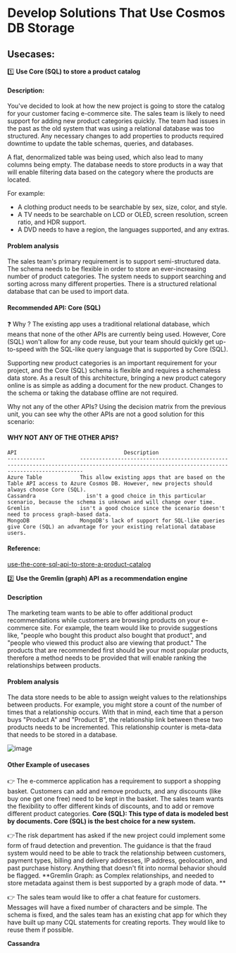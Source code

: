 # Develop Solutions That Use Cosmos DB Storage 

## Usecases:
1️⃣ **Use Core (SQL) to store a product catalog**

#### Description:
You've decided to look at how the new project is going to store the catalog for your customer facing e-commerce site. The sales team is likely to need support for adding new product categories quickly. The team had issues in the past as the old system that was using a relational database was too structured. Any necessary changes to add properties to products required downtime to update the table schemas, queries, and databases.

A flat, denormalized table was being used, which also lead to many columns being empty. The database needs to store products in a way that will enable filtering data based on the category where the products are located.

For example:
- A clothing product needs to be searchable by sex, size, color, and style.
- A TV needs to be searchable on LCD or OLED, screen resolution, screen ratio, and HDR support.
- A DVD needs to have a region, the languages supported, and any extras.

#### Problem analysis
The sales team's primary requirement is to support semi-structured data. The schema needs to be flexible in order to store an ever-increasing number of product categories. The system needs to support searching and sorting across many different properties. There is a structured relational database that can be used to import data.


#### Recommended API: Core (SQL) 
❓ Why ?
The existing app uses a traditional relational database, which means that none of the other APIs are currently being used. However, Core (SQL) won't allow for any code reuse, but your team should quickly get up-to-speed with the SQL-like query language that is supported by Core (SQL).

Supporting new product categories is an important requirement for your project, and the Core (SQL) schema is flexible and requires a schemaless data store. As a result of this architecture, bringing a new product category online is as simple as adding a document for the new product. Changes to the schema or taking the database offline are not required.

Why not any of the other APIs?
Using the decision matrix from the previous unit, you can see why the other APIs are not a good solution for this scenario:

#### WHY NOT ANY OF THE OTHER APIS?
```table
API	                                 Description
------------           ---------------------------------------------------------------------------------------------------------------------------------------------
Azure Table	           This allow existing apps that are based on the Table API access to Azure Cosmos DB. However, new projects should always choose Core (SQL).
Cassandra	             isn't a good choice in this particular scenario, because the schema is unknown and will change over time.
Gremlin	               isn't a good choice since the scenario doesn't need to process graph-based data.
MongoDB	               MongoDB's lack of support for SQL-like queries give Core (SQL) an advantage for your existing relational database users.
```
#### Reference:
[use-the-core-sql-api-to-store-a-product-catalog](https://docs.microsoft.com/en-us/learn/modules/choose-api-for-cosmos-db/4-use-the-core-sql-api-to-store-a-product-catalog)

2️⃣ **Use the Gremlin (graph) API as a recommendation engine**
#### Description 
The marketing team wants to be able to offer additional product recommendations while customers are browsing products on your e-commerce site. For example, the team would like to provide suggestions like, "people who bought this product also bought that product", and "people who viewed this product also are viewing that product." The products that are recommended first should be your most popular products, therefore a method needs to be provided that will enable ranking the relationships between products.

#### Problem analysis
The data store needs to be able to assign weight values to the relationships between products. For example, you might store a count of the number of times that a relationship occurs. With that in mind, each time that a person buys "Product A" and "Product B", the relationship link between these two products needs to be incremented. This relationship counter is meta-data that needs to be stored in a database.

![image](https://user-images.githubusercontent.com/33947539/145349997-d6a08ddb-fed1-4b96-b3e4-8fbeccceb373.png)

#### Other Example of usecases
👉 The e-commerce application has a requirement to support a shopping basket. Customers can add and remove products, and any discounts (like buy one get one free) need to be kept in the basket. The sales team wants the flexibility to offer different kinds of discounts, and to add or remove different product categories.
**Core (SQL): This type of data is modeled best by documents. Core (SQL) is the best choice for a new system.**

👉The risk department has asked if the new project could implement some form of fraud detection and prevention. The guidance is that the fraud system would need to be able to track the relationship between customers, payment types, billing and delivery addresses, IP address, geolocation, and past purchase history. Anything that doesn't fit into normal behavior should be flagged.
**Gremlin Graph: as Complex relationships, and needed to store metadata against them is best supported by a graph mode of data. **

👉 The sales team would like to offer a chat feature for customers. Messages will have a fixed number of characters and be simple. The schema is fixed, and the sales team has an existing chat app for which they have built up many CQL statements for creating reports. They would like to reuse them if possible.

**Cassandra** 



